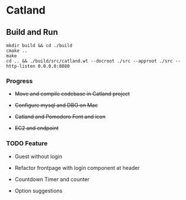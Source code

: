 # Catland

## Build and Run
```
mkdir build && cd ./build
cmake ..
make
cd .. && ./build/src/catland.wt --docroot ./src --approot ./src --http-listen 0.0.0.0:8080
```

### Progress

- ~~Move and compile codebase in Catland project~~

- ~~Configure mysql and DBO on Mac~~

- ~~Catland and Pomodoro Font and icon~~

- ~~EC2 and endpoint~~

### TODO Feature

- Guest without login

- Refactor frontpage with login component at header

- Countdown Timer and counter

- Option suggestions
